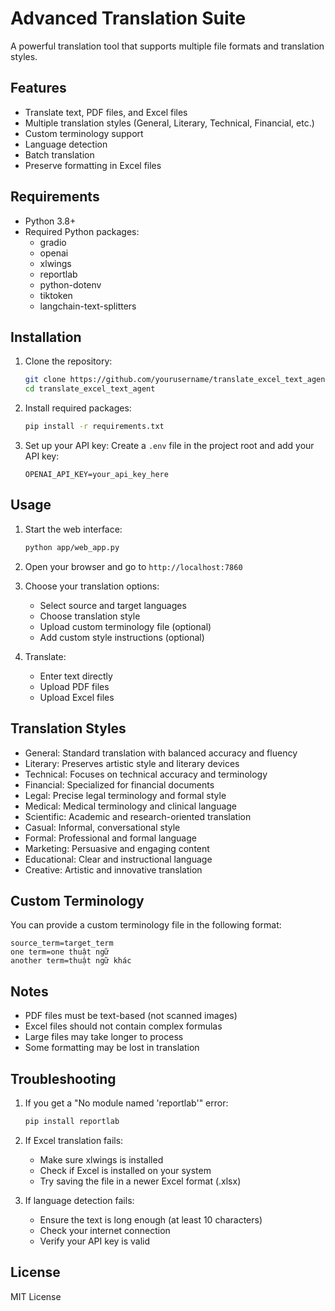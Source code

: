# Advanced Translation Suite

A powerful translation tool that supports multiple file formats and translation styles.

## Features

- Translate text, PDF files, and Excel files
- Multiple translation styles (General, Literary, Technical, Financial, etc.)
- Custom terminology support
- Language detection
- Batch translation
- Preserve formatting in Excel files

## Requirements

- Python 3.8+
- Required Python packages:
  - gradio
  - openai
  - xlwings
  - reportlab
  - python-dotenv
  - tiktoken
  - langchain-text-splitters

## Installation

1. Clone the repository:
   ```bash
   git clone https://github.com/yourusername/translate_excel_text_agent.git
   cd translate_excel_text_agent
   ```

2. Install required packages:
   ```bash
   pip install -r requirements.txt
   ```

3. Set up your API key:
   Create a `.env` file in the project root and add your API key:
   ```
   OPENAI_API_KEY=your_api_key_here
   ```

## Usage

1. Start the web interface:
   ```bash
   python app/web_app.py
   ```

2. Open your browser and go to `http://localhost:7860`

3. Choose your translation options:
   - Select source and target languages
   - Choose translation style
   - Upload custom terminology file (optional)
   - Add custom style instructions (optional)

4. Translate:
   - Enter text directly
   - Upload PDF files
   - Upload Excel files

## Translation Styles

- General: Standard translation with balanced accuracy and fluency
- Literary: Preserves artistic style and literary devices
- Technical: Focuses on technical accuracy and terminology
- Financial: Specialized for financial documents
- Legal: Precise legal terminology and formal style
- Medical: Medical terminology and clinical language
- Scientific: Academic and research-oriented translation
- Casual: Informal, conversational style
- Formal: Professional and formal language
- Marketing: Persuasive and engaging content
- Educational: Clear and instructional language
- Creative: Artistic and innovative translation

## Custom Terminology

You can provide a custom terminology file in the following format:
```
source_term=target_term
one term=one thuật ngữ
another term=thuật ngữ khác
```

## Notes

- PDF files must be text-based (not scanned images)
- Excel files should not contain complex formulas
- Large files may take longer to process
- Some formatting may be lost in translation

## Troubleshooting

1. If you get a "No module named 'reportlab'" error:
   ```bash
   pip install reportlab
   ```

2. If Excel translation fails:
   - Make sure xlwings is installed
   - Check if Excel is installed on your system
   - Try saving the file in a newer Excel format (.xlsx)

3. If language detection fails:
   - Ensure the text is long enough (at least 10 characters)
   - Check your internet connection
   - Verify your API key is valid

## License

MIT License 
